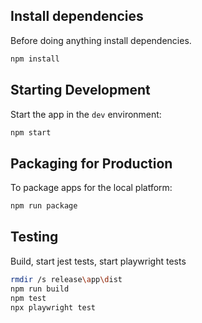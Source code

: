 
## Install dependencies

Before doing anything install dependencies.

```bash
npm install
```

## Starting Development

Start the app in the `dev` environment:

```bash
npm start
```

## Packaging for Production

To package apps for the local platform:

```bash
npm run package
```

## Testing

Build, start jest tests, start playwright tests

```bash
rmdir /s release\app\dist
npm run build
npm test
npx playwright test
```

